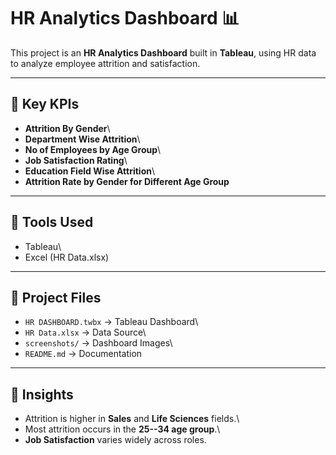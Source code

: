 # HR Analytics Dashboard 📊

This project is an **HR Analytics Dashboard** built in **Tableau**,
using HR data to analyze employee attrition and satisfaction.

------------------------------------------------------------------------

## 📌 Key KPIs

-   **Attrition By Gender**\
-   **Department Wise Attrition**\
-   **No of Employees by Age Group**\
-   **Job Satisfaction Rating**\
-   **Education Field Wise Attrition**\
-   **Attrition Rate by Gender for Different Age Group**

------------------------------------------------------------------------

## 🚀 Tools Used

-   Tableau\
-   Excel (HR Data.xlsx)

------------------------------------------------------------------------

## 📂 Project Files

-   `HR DASHBOARD.twbx` → Tableau Dashboard\
-   `HR Data.xlsx` → Data Source\
-   `screenshots/` → Dashboard Images\
-   `README.md` → Documentation

------------------------------------------------------------------------

## 🎯 Insights

-   Attrition is higher in **Sales** and **Life Sciences** fields.\
-   Most attrition occurs in the **25--34 age group**.\
-   **Job Satisfaction** varies widely across roles.
